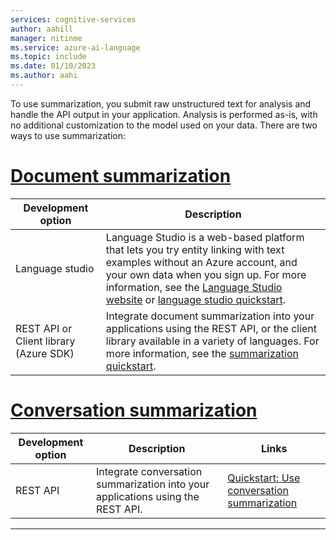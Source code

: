 ```yaml
---
services: cognitive-services
author: aahill
manager: nitinme
ms.service: azure-ai-language
ms.topic: include
ms.date: 01/10/2023
ms.author: aahi
---
```


To use summarization, you submit raw unstructured text for analysis and handle the API output in your application. Analysis is performed as-is, with no additional customization to the model used on your data. There are two ways to use summarization:

# [Document summarization](#tab/document-summarization)

|Development option  |Description  |
|---------|---------|
|Language studio     | Language Studio is a web-based platform that lets you try entity linking with text examples without an Azure account, and your own data when you sign up. For more information, see the [Language Studio website](https://language.cognitive.azure.com/tryout/summarization) or [language studio quickstart](../../language-studio.md).         |
|REST API or Client library (Azure SDK)      | Integrate document summarization into your applications using the REST API, or the client library available in a variety of languages. For more information, see the [summarization quickstart](../quickstart.md).        |


# [Conversation summarization](#tab/conversation-summarization)

|Development option  |Description  | Links |
|---------|---------|---------|
| REST API     | Integrate conversation summarization into your applications using the REST API. | [Quickstart: Use conversation summarization](../quickstart.md?tabs=conversation-summarization&pivots=rest-api) |

---





